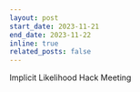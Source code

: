```yaml
---
layout: post
start_date: 2023-11-21
end_date: 2023-11-22
inline: true
related_posts: false
---
```


Implicit Likelihood Hack Meeting
